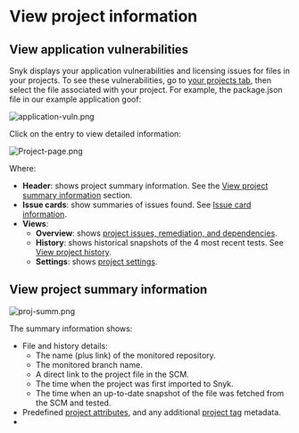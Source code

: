 # View project information

## View application vulnerabilities

Snyk displays your application vulnerabilities and licensing issues for files in your projects. To see these vulnerabilities, go to [your projects tab](https://app.snyk.io/projects), then select the file associated with your project. For example, the package.json file in our example application goof:

![application-vuln.png](https://support.snyk.io/hc/article_attachments/360015994878/application-vuln.png)

Click on the entry to view detailed information:

![Project-page.png](https://support.snyk.io/hc/article_attachments/360018029738/Project-page.png)

Where:

* **Header**: shows project summary information. See the [View project summary information](view-project-information.md) section.
* **Issue cards**: show summaries of issues found. See [Issue card information](https://docs.snyk.io/getting-started/introduction-to-snyk-projects/issue-card-information).
* **Views**:
  * **Overview**: shows [project issues, remediation, and dependencies](https://docs.snyk.io/getting-started/introduction-to-snyk-projects/view-project-issues-remediations-and-dependencies).
  * **History**: shows historical snapshots of the 4 most recent tests. See [View project history](https://docs.snyk.io/getting-started/introduction-to-snyk-projects/view-project-history).
  * **Settings**: shows [project settings](https://docs.snyk.io/getting-started/introduction-to-snyk-projects/view-project-settings).

## View project summary information

![proj-summ.png](https://support.snyk.io/hc/article_attachments/360015927857/proj-summ.png)

The summary information shows:

* File and history details:
  * The name \(plus link\) of the monitored repository.
  * The monitored branch name.
  * A direct link to the project file in the SCM.
  * The time when the project was first imported to Snyk.
  * The time when an up-to-date snapshot of the file was fetched from the SCM and tested.
* Predefined [project attributes](https://docs.snyk.io/fixing-and-prioritizing-issues/policies/assign-a-policy-to-project-attributes), and any additional [project tag](https://docs.snyk.io/getting-started/introduction-to-snyk-projects/project-tags) metadata.
* 
